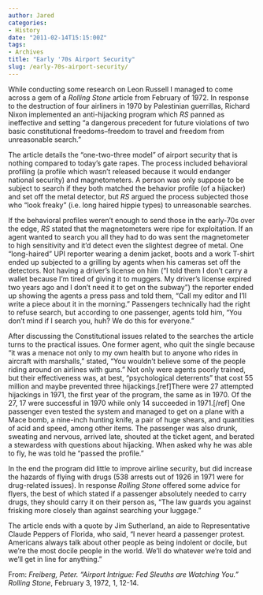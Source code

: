 ```yaml
---
author: Jared
categories:
- History
date: "2011-02-14T15:15:00Z"
tags:
- Archives
title: "Early '70s Airport Security"
slug: /early-70s-airport-security/
---
```


While conducting some research on Leon Russell I managed to come across a gem of a *Rolling Stone* article from February of 1972. In response to the destruction of four airliners in 1970 by Palestinian guerrillas, Richard Nixon implemented an anti-hijacking program which *RS* panned as ineffective and setting “a dangerous precedent for future violations of two basic constitutional freedoms–freedom to travel and freedom from unreasonable search.”

The article details the “one-two-three model” of airport security that is nothing compared to today’s gate rapes. The process included behavioral profiling (a profile which wasn’t released because it would endanger national security) and magnetometers. A person was only suppose to be subject to search if they both matched the behavior profile (of a hijacker) and set off the metal detector, but *RS* argued the process subjected those who “look freaky” (i.e. long haired hippie types) to unreasonable searches.

If the behavioral profiles weren’t enough to send those in the early-70s over the edge, *RS* stated that the magnetometers were ripe for exploitation. If an agent wanted to search you all they had to do was sent the magnetometer to high sensitivity and it’d detect even the slightest degree of metal. One “long-haired” UPI reporter wearing a denim jacket, boots and a work T-shirt ended up subjected to a grilling by agents when his cameras set off the detectors. Not having a driver’s license on him (“I told them I don’t carry a wallet because I’m tired of giving it to muggers. My driver’s license expired two years ago and I don’t need it to get on the subway”) the reporter ended up showing the agents a press pass and told them, “Call my editor and I’ll write a piece about it in the morning.” Passengers technically had the right to refuse search, but according to one passenger, agents told him, “You don’t mind if I search you, huh? We do this for everyone.”

After discussing the Constitutional issues related to the searches the article turns to the practical issues. One former agent, who quit the single because “it was a menace not only to my own health but to anyone who rides in aircraft with marshalls,” stated, “You wouldn’t believe some of the people riding around on airlines with guns.” Not only were agents poorly trained, but their effectiveness was, at best, “psychological deterrents” that cost 55 million and maybe prevented three hijackings.[ref]There were 27 attempted hijackings in 1971, the first year of the program, the same as in 1970. Of the 27, 17 were successful in 1970 while only 14 succeeded in 1971.[/ref] One passenger even tested the system and managed to get on a plane with a Mace bomb, a nine-inch hunting knife, a pair of huge shears, and quantities of acid and speed, among other items. The passenger was also drunk, sweating and nervous, arrived late, shouted at the ticket agent, and berated a stewardess with questions about hijacking. When asked why he was able to fly, he was told he “passed the profile.”

In the end the program did little to improve airline security, but did increase the hazards of flying with drugs (538 arrests out of 1926 in 1971 were for drug-related issues). In response *Rolling Stone* offered some advice for flyers, the best of which stated if a passenger absolutely needed to carry drugs, they should carry it on their person as, “The law guards you against frisking more closely than against searching your luggage.”

The article ends with a quote by Jim Sutherland, an aide to Representative Claude Peppers of Florida, who said, “I never heard a passenger protest. Americans always talk about other people as being indolent or docile, but we’re the most docile people in the world. We’ll do whatever we’re told and we’ll get in line for anything.”

From: *Freiberg, Peter. “Airport Intrigue: Fed Sleuths are Watching You.” Rolling Stone*, February 3, 1972, 1, 12-14.
